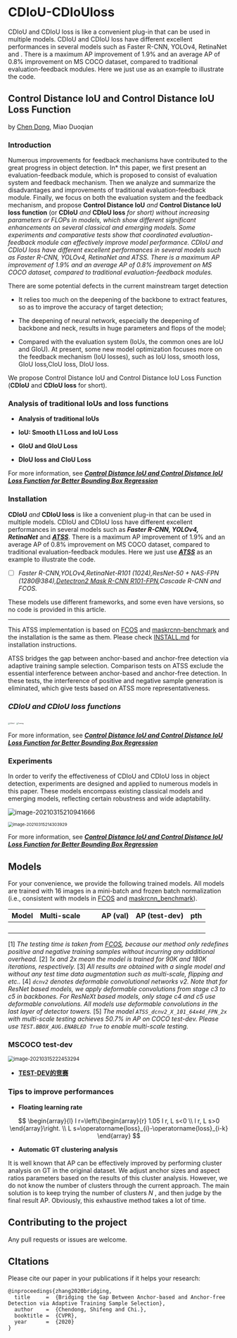 # CDIoU-CDIoUloss
CDIoU and CDIoU loss is like a convenient plug-in that can be used in multiple models. CDIoU and CDIoU loss have different excellent performances in several models such as Faster R-CNN, YOLOv4, RetinaNet and . There is a maximum AP improvement of 1.9% and an average AP of 0.8% improvement on MS COCO dataset, compared to traditional evaluation-feedback modules. Here we just use as an example to illustrate the code.


## Control Distance IoU and Control Distance IoU Loss Function 



by [Chen Dong](https://github.com/Alan-D-Chen), Miao Duoqian



### Introduction 

Numerous improvements for feedback mechanisms have contributed to the great progress in object detection. In* this paper, we first present an evaluation-feedback module, which is proposed to consist of evaluation system and feedback mechanism. Then we analyze and summarize the disadvantages and improvements of traditional evaluation-feedback module. Finally, we focus on both the evaluation system and the feedback mechanism, and propose  **Control Distance IoU** *and* **Control Distance IoU loss function**  (or **CDIoU** *and* **CDIoU loss** *for short) without increasing parameters or FLOPs in models, which show different significant enhancements on several classical and emerging models. Some experiments and comparative tests show that coordinated evaluation-feedback module can effectively improve model performance. CDIoU and CDIoU loss have different excellent performances in several models such as Faster R-CNN, YOLOv4, RetinaNet and ATSS. There is a maximum AP improvement of 1.9% and an average AP of 0.8% improvement on MS COCO dataset, compared to traditional evaluation-feedback modules.*

There are some potential defects in the current mainstream target detection

* It relies too much on the deepening of the backbone to extract features, so as to improve the accuracy of target detection;

* The deepening of neural network, especially the deepening of backbone and neck, results in huge parameters and flops of the model;

* Compared with the evaluation system (IoUs, the common ones are IoU and GIoU). At present, some new model optimization focuses more on the feedback mechanism (IoU losses), such as IoU loss, smooth loss, GIoU loss,CIoU loss, DIoU loss.



We propose Control Distance IoU and Control Distance IoU Loss Function (**CDIoU** and **CDIoU loss** for short).



###  **Analysis of traditional IoUs and loss functions**

* **Analysis of traditional IoUs**

* **IoU: Smooth L1 Loss and IoU Loss**

* **GIoU and GIoU Loss**

* **DIoU loss and CIoU Loss**

For more information, see ***[Control Distance IoU and Control Distance IoU Loss Function for Better Bounding Box Regression]()***



### Installation

**CDIoU** *and* **CDIoU loss** is like a convenient plug-in that can be used in multiple models. CDIoU and CDIoU loss have different excellent performances in several models such as ***Faster R-CNN, YOLOv4, RetinaNet*** and ***[ATSS](https://github.com/sfzhang15/ATSS)***. There is a maximum AP improvement of 1.9% and an average AP of 0.8% improvement on MS COCO dataset, compared to traditional evaluation-feedback modules. Here we just use  ***[ATSS](https://github.com/sfzhang15/ATSS)*** as an example to illustrate the code.

- [ ] *Faster R-CNN,YOLOv4,RetinaNet-R101 (1024),ResNet-50 + NAS-FPN (1280@384),[Detectron2 Mask R-CNN R101-FPN](https://github.com/facebookresearch/detectron2),Cascade R-CNN and FCOS.*

These models use different frameworks, and some even have versions, so no code is provided in this article.

------------------------------------------------------------------------------------------------------------------------------------------------------

This ATSS implementation is based on [FCOS](https://github.com/tianzhi0549/FCOS) and [maskrcnn-benchmark](https://github.com/facebookresearch/maskrcnn-benchmark) and the installation is the same as them. Please check [INSTALL.md](https://github.com/sfzhang15/ATSS/blob/master/INSTALL.md) for installation instructions.

ATSS bridges the gap between anchor-based and anchor-free detection via adaptive training sample selection. Comparison tests on ATSS exclude the essential interference between anchor-based and anchor-free detection. In these tests, the interference of positive and negative sample generation is eliminated, which give tests based on ATSS more representativeness.

### ***CDIoU and CDIoU loss functions***



<img src="F:\博士阶段论文\博士论文第二篇\ICCV2021\iccv2021AuthorKit2\iccv2021AuthorKit\LaTeX - 副本\pics\CDIoU.png" alt="CDIoU" style="zoom: 25%;" />

<img src="F:\博士阶段论文\博士论文第二篇\ICCV2021\iccv2021AuthorKit2\iccv2021AuthorKit\LaTeX - 副本\pics\turning.png" alt="Turning" style="zoom:25%;" />

For more information, see ***[Control Distance IoU and Control Distance IoU Loss Function for Better Bounding Box Regression]()***



### **Experiments**

In order to verify the effectiveness of CDIoU and CDIoU loss in object detection, experiments are designed and applied to numerous models in this paper. These models encompass existing classical models and emerging models, reflecting certain robustness and wide adaptability.

![image-20210315210941666](C:\Users\陈冬\AppData\Roaming\Typora\typora-user-images\image-20210315210941666.png)

<img src="C:\Users\陈冬\AppData\Roaming\Typora\typora-user-images\image-20210315214303929.png" alt="image-20210315214303929" style="zoom: 67%;" />

For more information, see ***[Control Distance IoU and Control Distance IoU Loss Function for Better Bounding Box Regression]()***

## Models

For your convenience, we provide the following trained models. All models are trained with 16 images in a mini-batch and frozen batch normalization (i.e., consistent with models in [FCOS](https://github.com/tianzhi0549/FCOS) and [maskrcnn_benchmark](https://github.com/facebookresearch/maskrcnn-benchmark)).



| Model | Multi-scale |      |      | AP (val) | AP (test-dev) | pth  |
| :---: | :---------: | ---- | ---- | :------: | :-----------: | :--: |
|       |             |      |      |          |               |      |
|       |             |      |      |          |               |      |
|       |             |      |      |          |               |      |
|       |             |      |      |          |               |      |

[1] *The testing time is taken from [FCOS](https://github.com/tianzhi0549/FCOS), because our method only redefines positive and negative training samples without incurring any additional overhead.*
[2] *1x and 2x mean the model is trained for 90K and 180K iterations, respectively.*
[3] *All results are obtained with a single model and without any test time data augmentation such as multi-scale, flipping and etc..*
[4] *`dcnv2` denotes deformable convolutional networks v2. Note that for ResNet based models, we apply deformable convolutions from stage c3 to c5 in backbones. For ResNeXt based models, only stage c4 and c5 use deformable convolutions. All models use deformable convolutions in the last layer of detector towers.*
[5] *The model `ATSS_dcnv2_X_101_64x4d_FPN_2x` with multi-scale testing achieves 50.7% in AP on COCO test-dev. Please use `TEST.BBOX_AUG.ENABLED True` to enable multi-scale testing.*





### MSCOCO test-dev

<img src="C:\Users\陈冬\AppData\Roaming\Typora\typora-user-images\image-20210315222453294.png" alt="image-20210315222453294" style="zoom:80%;" />

* [**TEST-DEV的竞赛**](https://competitions.codalab.org/competitions/20794#participate)



###  **Tips to improve performances**

* **Floating learning rate**


$$
\begin{array}{l}
l r=\left\{\begin{array}{r}
1.05 l r, L s<0 \\
l r, L s>0
\end{array}\right. \\
L s=\operatorname{loss}_{i}-\operatorname{loss}_{i-k}
\end{array}
$$


* **Automatic GT clustering analysis**

It is well known that AP can be effectively improved by performing cluster analysis on GT in the original dataset. We adjust anchor sizes and aspect ratios parameters based on the results of this cluster analysis. However, we do not know the number of clusters through the current approach. The main solution is to keep trying the number of clusters  *N* , and then judge by the final result AP. Obviously, this exhaustive method takes a lot of time.



## Contributing to the project

Any pull requests or issues are welcome.





## CItations

Please cite our paper in your publications if it helps your research:

```
@inproceedings{zhang2020bridging,
  title     =  {Bridging the Gap Between Anchor-based and Anchor-free Detection via Adaptive Training Sample Selection},
  author    =  {Chendong, Shifeng and Chi.},
  booktitle =  {CVPR},
  year      =  {2020}
}
```

